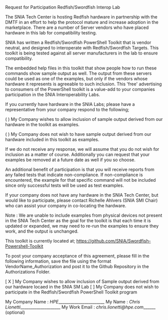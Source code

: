 Request for Participation
Redfish/Swordfish Interop Lab

The SNIA Tech Center is hosting Redfish hardware in partnership with the DMTF in an effort to help 
the protocol mature and increase adoption in the marketplace. There are a number of Server vendors 
who have placed hardware in this lab for compatibility testing. 

SNIA has written a Redfish/Swordfish PowerShell Toolkit that is vendor neutral, and designed to 
interoperate with Redfish/Swordfish Targets. This toolkit is being tested against all server 
manufacturers in the lab to ensure compatibility. 

The embedded help files in this toolkit that show people how to run these commands show sample output 
as well. The output from these servers could be used as one of the examples, but only if the vendors 
whose hardware it represents is agreeable to such inclusion. This 'free' advertising to consumers of the 
PowerShell toolkit is a value-add to your companies participation in the SNIA Interoperability Labs. 

If you currently have hardware in the SNIA Labs; please have a representative from your company 
respond to the following;

( ) My Company wishes to allow inclusion of sample output derived from our hardware in the toolkit as examples.

( ) My Company does not wish to have sample output derived from our hardware included in this toolkit as examples.

If we do not receive any response, we will assume that you do not wish for inclusion as a matter of course. 
Additionally you can request that your examples be removed at a future date as well if you so choose.

An additional benefit of participation is that you will receive reports from any failed tests that indicate 
non-compliance. If non-compliance is encountered, the example for that specific command will not be included 
since only successful tests will be used as test examples.

If your company does not have any hardware in the SNIA Tech Center, but would like to participate, 
please contact Richelle Ahlvers (SNIA SMI Chair) who can assist your company in co-locating the hardware. 

Note : We are unable to include examples from physical devices not present in the SNIA Tech Center as 
the goal for the toolkit is that each time it is updated or expanded, we may need to re-run the examples 
to ensure they work, and the output is unchanged.

This toolkit is currently located at; https://github.com/SNIA/Swordfish-Powershell-Toolkit

To post your company acceptance of this agreement, please fill in the following information, save the file 
using the format VendorName_Authorization and post it to the Github Repository in the Authorizations Folder. 

[ X ] My Company wishes to allow inclusion of Sample output derived from our hardware locaed in the SNIA SM Lab
[ ] My Company does not wish to participate in the Redfish/Swordfish PowerShell Toolkit program 

My Company Name : _HPE________________________
My Name : _Chris Lionetti_____________________
My Work Email : _chris.lionetti@hpe.com_______ (optional)
